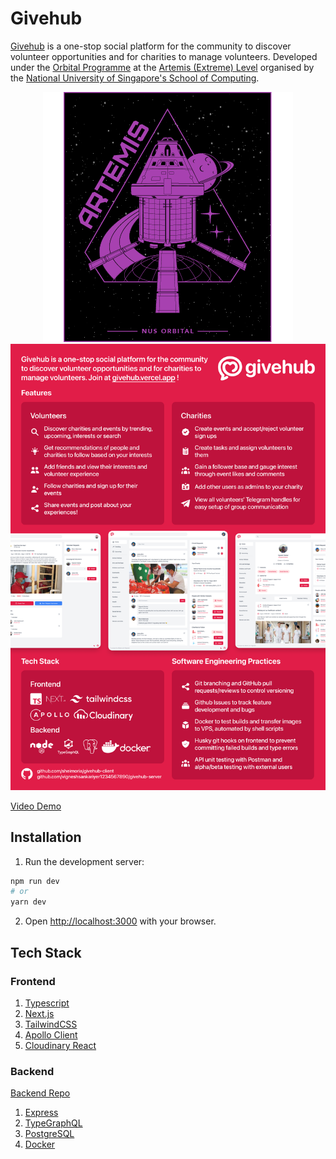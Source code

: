 # Givehub


[Givehub](https://givehub.vercel.app) is a one-stop social platform for the community to discover volunteer opportunities and for charities to manage volunteers. Developed under the [Orbital Programme](https://orbital.comp.nus.edu.sg/) at the [Artemis (Extreme) Level](https://credentials.nus.edu.sg/b434c087-61bd-42f5-a157-607779dfcb84) organised by the [National University of Singapore's School of Computing](https://www.comp.nus.edu.sg/).


<p align="center">
  <img src="/public/badge.png" />
  <img src="/public/poster.png" />
</p>


[Video Demo](https://drive.google.com/file/d/1X8tT1lfV0-4gXMUvU47GiLnEsxqBprgZ/view?usp=sharing)


## Installation


1. Run the development server:


```bash
npm run dev
# or
yarn dev
```

2. Open [http://localhost:3000](http://localhost:3000) with your browser.


## Tech Stack


### Frontend


1. [Typescript](https://www.typescriptlang.org/)
2. [Next.js](https://nextjs.org/)
3. [TailwindCSS](https://tailwindcss.com/)
4. [Apollo Client](https://www.apollographql.com/docs/react/)
5. [Cloudinary React](https://cloudinary.com/documentation/react_integration)


### Backend


[Backend Repo](https://github.com/vigneshsankariyer1234567890/ghn)


1. [Express](https://expressjs.com/)
2. [TypeGraphQL](https://typegraphql.com/)
3. [PostgreSQL](https://www.postgresql.org/)
4. [Docker](https://www.docker.com/)
